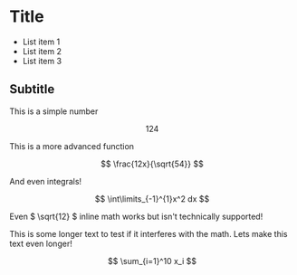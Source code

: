 # Title

* List item 1
* List item 2
* List item 3

## Subtitle

This is a simple number

$$ 124 $$

This is a more advanced function

$$ \frac{12x}{\sqrt{54}} $$

And even integrals!

$$ \int\limits_{-1}^{1}x^2 dx $$

Even $ \sqrt{12} $ inline math works but isn't technically supported!

This is some longer text to test if it interferes with the math. Lets make this text even longer!

$$ \sum_{i=1}^10 x_i $$
